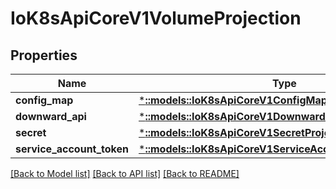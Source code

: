 # IoK8sApiCoreV1VolumeProjection

## Properties
Name | Type | Description | Notes
------------ | ------------- | ------------- | -------------
**config_map** | [***::models::IoK8sApiCoreV1ConfigMapProjection**](io.k8s.api.core.v1.ConfigMapProjection.md) |  | [optional] 
**downward_api** | [***::models::IoK8sApiCoreV1DownwardApiProjection**](io.k8s.api.core.v1.DownwardAPIProjection.md) |  | [optional] 
**secret** | [***::models::IoK8sApiCoreV1SecretProjection**](io.k8s.api.core.v1.SecretProjection.md) |  | [optional] 
**service_account_token** | [***::models::IoK8sApiCoreV1ServiceAccountTokenProjection**](io.k8s.api.core.v1.ServiceAccountTokenProjection.md) |  | [optional] 

[[Back to Model list]](../README.md#documentation-for-models) [[Back to API list]](../README.md#documentation-for-api-endpoints) [[Back to README]](../README.md)



